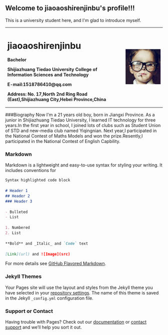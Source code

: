 ## Welcome to jiaoaoshirenjinbu's profile!!!

This is a university student here, and I'm glad to introduce myself.

<table border="0">
  <tr>
    <td width="75%">
      <h1>jiaoaoshirenjinbu</h1>
      <p><b>Bachelor</b></p>
      <p><b>Shijiazhuang Tiedao University  College of Information Sciences and Technology</b></p>
      <p><b>E-mail:1518786410@qq.com</b></p>
      <p><b>Address: No. 17,North 2nd Ring Road (East),Shijiazhuang City,Hebei Province,China</b></p>
    </td>
    <td width="25%">
      <img src="/IMG_7358.JPG" width="100%">
    </td>
  </tr>
</table>


###Biography
Now I'm a 21 years old boy, born in Jiangxi Province. As a junior in Shijiazhuang Tiedao University, I learned IT technology for three years.In the first year in school, I joined lots of clubs such as Student Union of STD and new-media club named Yiqingnian. Next year,I participated in the National Contest of Maths Models and won the prize.Resently,I participated in the National Contest of English Capbility.

###








### Markdown

Markdown is a lightweight and easy-to-use syntax for styling your writing. It includes conventions for

```markdown
Syntax highlighted code block

# Header 1
## Header 2
### Header 3

- Bulleted
- List

1. Numbered
2. List

**Bold** and _Italic_ and `Code` text

[Link](url) and ![Image](src)
```

For more details see [GitHub Flavored Markdown](https://guides.github.com/features/mastering-markdown/).

### Jekyll Themes

Your Pages site will use the layout and styles from the Jekyll theme you have selected in your [repository settings](https://github.com/jiaoaoshirenjinbu/jiaoaoshirenjinbu.github.io/settings/pages). The name of this theme is saved in the Jekyll `_config.yml` configuration file.

### Support or Contact

Having trouble with Pages? Check out our [documentation](https://docs.github.com/categories/github-pages-basics/) or [contact support](https://support.github.com/contact) and we’ll help you sort it out.
